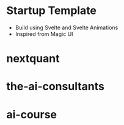 # Startup Template 

- Build using Svelte and Svelte Animations 
- Inspired from Magic UI 
# nextquant
# the-ai-consultants
# ai-course
